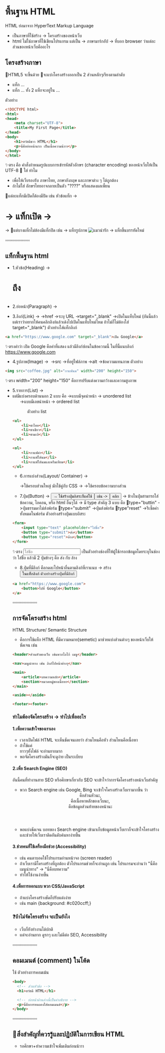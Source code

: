 # พื้นฐาน HTML
HTML ย่อมาจาก HyperText Markup Language 
- เป็นภาษาที่ใช้สร้าง -> โครงสร้างของหน้าเว็บ 
- html ไม่ใช่ภาษาที่ใช้เขียนโปรแกรม แต่เป็น -> ภาษามาร์กอัป -> ที่บอก browser ว่าแต่ละส่วนของหน้าเว็บคืออะไร

## โครงสร้างภาษา 
🔸HTML5 จะขึ้นด้วย <!DOCTYPE html>
🔸จะแบ่งโครงสร้างออกเป็น 2 ส่วนหลักๆเรียงตามลำดับ
- แท็ก <head>...</head> 
- แท็ก <body>...<body>
ทั้ง 2 แท็กจะอยู่ใน <html>...</html>

ตัวอย่าง
```html
<!DOCTYPE html>
<html>
<head>
    <meta charset="UTF-8">
    <title>My First Page</title>
</head>
<body>
    <h1>สวัสดีชาว HTML</h1>
    <p>นี่คือย่อหน้าแรก เป็นเนื้อความน้าาา</p>
</body>
</html>
```
✨ตรง <meta charset="UTF-8"> คือ คำสั่งกำหนดรูปแบบการเข้ารหัสตัวอักษร (character encoding) ของหน้าเว็บให้เป็น UTF-8
🔹 ใส่ <meta charset="UTF-8"> ทำไม
- เพื่อให้เว็บรองรับ ภาษาไทย, ภาษาอังกฤษ และภาษาต่าง ๆ ได้ถูกต้อง
- ถ้าไม่ใส่ อักษรไทยอาจกลายเป็นตัว "????" หรือแสดงผลเพี้ยน

🔸แต่ละแท็กมีเปิดก็ต้องมีปิด เช่น หัวข้อแท็ก
    → <h1> -> แท็กเปิด
    → </h1> ->
🔸แต่บางแท็กไม่ต้องมีแท็กปิด เช่น
    → แท็กรูปภาพ <img src="cat.jpg" alt="แมวน่ารัก">
    → แท็กขึ้นบรรทัดใหม่ <br>

▫️▫️▫️▫️▫️▫️▫️▫️▫️▫️▫️▫️▫️▫️▫️▫️

## แท็กพื้นฐาน html
- 1.หัวข้อ(Heading) -> <h1>ถึง<h6>
- 2.ย่อหน้า(Paragraph) -> <p>
- 3.ลิงก์(Link) -> <a>
    →href ->ระบุ URL
    →target="_blank" ->เปิดในแท็บใหม่ (อันนี้แล้วแต่เราว่าอยากให้คนคลิกลิงก์แล้วเด้งไปเปิดในแท็บใหม่ไหม ถ้าไม่ก็ไม่ต้องใส่ target="_blank")
ตัวอย่างใส่แท็กลิงก์
```html
<a href="https://www.google.com" target="_blank">เปิด Google</a>
```
✨ตรงคำว่า เปิด Google คือคำที่แสดง แล้วมีลิงก์ซ่อนในข้อความนี้ ในที่นี้แนบลิงก์ https://www.google.com 

- 4.รูปภาพ(Image) -> <img>
    →src ->ที่อยู่ไฟล์ภาพ
    →alt ->ข้อความแทนภาพ
ตัวอย่าง
```html
<img src="coffee.jpg" alt="กาแฟนม" width="200" height="150">
```
✨ตรง width="200" height="150" คือการปรับแต่งความกว้างและความสูงภาพ

- 5.รายการ(List) -> <li> แต่มีแบ่งครอบด้านนอก 2 แบบ คือ
    →แบบมีจุดนำหน้า -> unordered list <ul>
    →แบบมีเลขนำหน้า -> ordered list <ol>
ตัวอย่าง list

```html
<ul>
    <li>ชาไทย</li>
    <li>ชาเขียว</li>
    <li>ชามะลิ</li>
</ul>

<ol>
    <li>กาแฟดำ</li>
    <li>กาแฟใส่นม</li>
    <li>กาแฟใส่นมและครีมเทียม</li>
</ol>
```
- 6.การแบ่งส่วน(Layout/ Container)
    → <div> ->ใช้ครอบส่วนใหญ่ มักใช้คู่กับ CSS
    → <span> ->ใช้ครอบข้อความบางส่วน

- 7.ปุ่ม(Button) -> <button>
    → ใช้สร้างปุ่มอิสระก็แค่ใช้<button> เช่น -> <button>คลิก</button>
    → ข้างในปุ่มสามารถใส่ ข้อความ, ไอคอน, หรือ html อื่นๆได้
    → มี type สำคัญ 3 แบบ คือ
        🔘type="buttin" ->ปุ่มธรรมดาไม่ส่งฟอร์ม
        🔘type="submit" ->ปุ่มส่งฟอร์ม
        🔘type"reset" ->รีเซ็ตค่าทั้งหมดในฟอร์ม
ตัวอย่างสร้างปุ่มแบบอิสระ
```html
<form>
    <input type="text" placeholder="ใส่ชื่อ">
    <button type="submit">ส่ง</button>
    <button type="reset">ล้าง</button>
</form>
```
✨ตรง <input type="text" placeholder="ใส่ชื่อ"> เป็นตัวอย่างช่องที่ให้ผู้ใช้กรอกข้อมูลโดยระบุในช่องว่า ใส่ชื่อ 
  แล้วมี 2 ปุ่มข้างๆ คือ ส่ง กับ ล้าง

- 8.ปุ่มที่มีลิงก์ คือกดละไปหน้าอื่นตามลิงก์ที่เราแนบ
    → สร้าง <button> ในแท็กลิงก์ <a>
ตัวอย่างสร้างปุ่มที่มีลิงก์
```html
<a href="https://www.google.com">
    <button>ไปที่ Google</button>
</a>
```
▫️▫️▫️▫️▫️▫️▫️▫️▫️▫️▫️▫️▫️▫️▫️▫️

## การจัดโครงสร้าง html
HTML Structure/ Semantic Structure
- คือการใช้แท็ก HTML ที่มีความหมาย(semetic) มาช่วยแบ่งส่วนต่างๆ ของหน้าเว็บให้ชัดเจน เช่น
```html
<header>ส่วนหัวของเว็บ เช่นพวกโลโก้ เมนู</header>

<nav>เมนูนำทาง เช่น ลิงก์ไปหน้าต่างๆ</nav>

<main>
    <article>บทความหลัก</article>
    <section>หมวดหมู่ของเนื้อหา</section>
</main>

<aside></aside>

<footer><footer>
```
### ทำไมต้องจัดโครงสร้าง -> ทำไปเพื่ออะไร
#### 1.เพื่อความเข้าใจของเราเอง
- เวลาเปิดไฟล์ HTML จะเห็นชัดเจนเลยว่า ส่วนไหนคือหัว ส่วนไหนคือเนื้อหา
- ถ้าใช้แค่ <div> ยาวๆทั้งไฟล์ จะอ่านยากมาก 
- พอจัดโครงสร้างมันก็จะดูง่าย เป็นระเบียบ
#### 2.เพื่อ Search Engine (SEO)
อันนี้คนที่ทำงานสาย SEO หรือศึกษาเกี่ยวกับ SEO จะเข้าใจว่าการจัดโครงสร้างหน้าเว็บสำคัญ
- พวก Search engine เช่น Google, Bing จะเข้าใจโครงสร้างเว็บเรามากขึ้น ว่า <header> คือส่วนหัวนะ, <main> คือเนื้อหาหลักของเว็บนะ, <footer> คือข้อมูลส่วนท้ายของหน้านะ
- พอแบ่งชัดเจน บอทของ Search engine เข้ามาเก็บข้อมูลหน้าเว็บเราก็จะเข้าใจโครงสร้างและช่วยให้เว็บเราติดอันดับค้นหาง่ายขึ้น
#### 3.ช่วยคนที่ใช้เครื่องมือช่วย (Accessibility)
- เช่น คนตาบอดใช้โปรแกรมอ่านหน้าจอ (screen reader)
- ถ้าเว็บเรามีโครงสร้างที่ถูกต้อง ตัวโปรแกรมช่วยก็จะอ่านถูก เช่น โปรแกรมจะอ่านว่า "นี่คือเมนูนำทาง" -> "นี่คือบทความ"
- ทำให้ใช้งานง่ายขึ้น
#### 4.เพื่อการออกแบบ พวก CSS/JavaScript
- ถ้าแบ่งโครงสร้างชัดก็ปรับแต่งง่าย
- เช่น main {background: #c020ccff;}

### ❓ถ้าไม่จัดโครงสร้าง จะเป็นยังไง
- เว็บก็ยังทำงานได้ปกติ 
- แต่จะอ่านยาก ดูรกๆ และไม่ดีต่อ SEO, Accessibility

▫️▫️▫️▫️▫️▫️▫️▫️▫️▫️▫️▫️▫️▫️▫️▫️
## คอมเมนต์ (comment) ในโค้ด 
ใช้ <!-- นี่คือคอมเมนต์ -->
ตัวอย่างการคอมเม้น
```html
<body>
  <!-- ส่วนหัวข้อ -->
  <h1>สวัสดี HTML</h1>

  <!-- ย่อหน้าด้านล่างนี้เป็นคำอธิบาย -->
  <p>นี่คือการทดลองใส่คอมเมนต์</p>
</body>
```

▫️▫️▫️▫️▫️▫️▫️▫️▫️▫️▫️▫️▫️▫️▫️▫️

## 🌟สิ่งสำคัญที่ควรรู้และปฏิบัติในการเขียน HTML
- รอศึกษา+ทำความเข้าใจเพิ่มเติมก่อนน้าาา